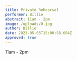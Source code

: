 ```yaml
---
title: Private Rehearsal
performer: Billie
abstract: 11am - 2pm
image: /uploads/0.jpg
author: Billie
date: 2023-05-05T15:00:58.604Z
approved: true
---
```

11am - 2pm